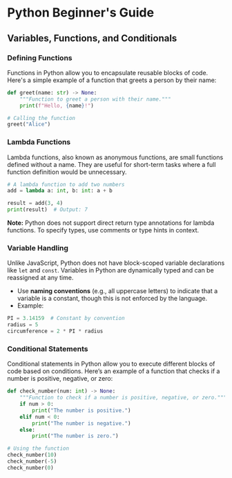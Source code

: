 # Python Beginner's Guide

## Variables, Functions, and Conditionals

### Defining Functions
Functions in Python allow you to encapsulate reusable blocks of code. Here's a simple example of a function that greets a person by their name:

```python
def greet(name: str) -> None:
    """Function to greet a person with their name."""
    print(f"Hello, {name}!")

# Calling the function
greet("Alice")
```

### Lambda Functions
Lambda functions, also known as anonymous functions, are small functions defined without a name. They are useful for short-term tasks where a full function definition would be unnecessary.

```python
# A lambda function to add two numbers
add = lambda a: int, b: int: a + b

result = add(3, 4)
print(result)  # Output: 7
```

**Note:** Python does not support direct return type annotations for lambda functions. To specify types, use comments or type hints in context.

### Variable Handling
Unlike JavaScript, Python does not have block-scoped variable declarations like `let` and `const`. Variables in Python are dynamically typed and can be reassigned at any time.

- Use **naming conventions** (e.g., all uppercase letters) to indicate that a variable is a constant, though this is not enforced by the language.
- Example:

```python
PI = 3.14159  # Constant by convention
radius = 5
circumference = 2 * PI * radius
```

### Conditional Statements
Conditional statements in Python allow you to execute different blocks of code based on conditions. Here’s an example of a function that checks if a number is positive, negative, or zero:

```python
def check_number(num: int) -> None:
    """Function to check if a number is positive, negative, or zero."""
    if num > 0:
        print("The number is positive.")
    elif num < 0:
        print("The number is negative.")
    else:
        print("The number is zero.")

# Using the function
check_number(10)
check_number(-5)
check_number(0)
```

